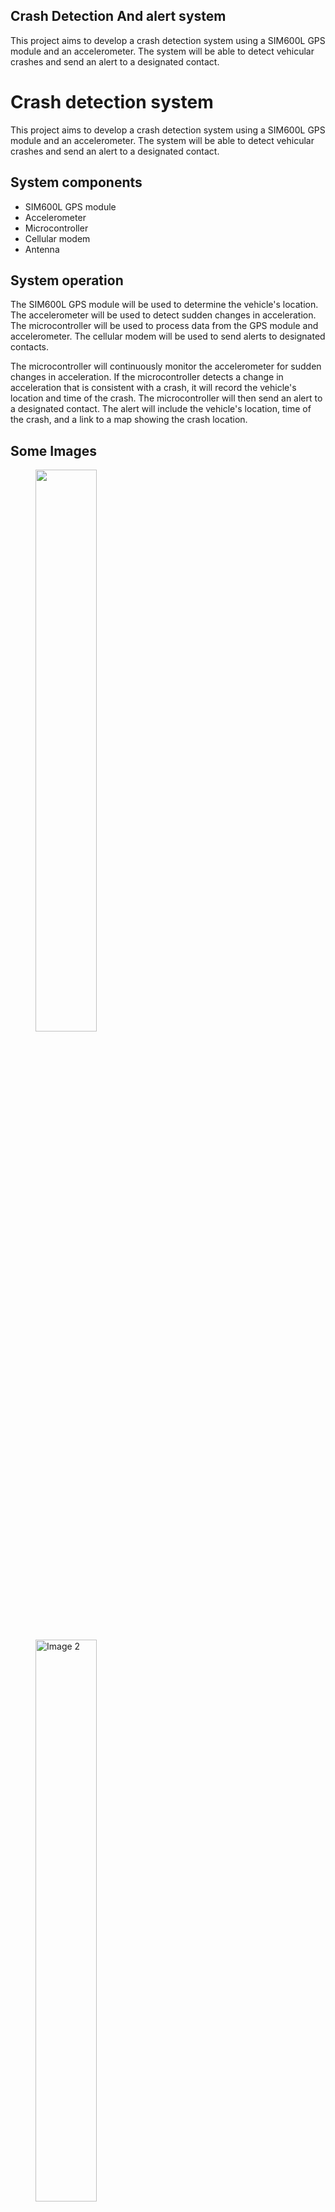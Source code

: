 ## Crash Detection And alert system

This project aims to develop a crash detection system using a SIM600L GPS module and an accelerometer. The system will be able to detect vehicular crashes and send an alert to a designated contact.

# Crash detection system

This project aims to develop a crash detection system using a SIM600L GPS module and an accelerometer. The system will be able to detect vehicular crashes and send an alert to a designated contact.

## System components

* SIM600L GPS module
* Accelerometer
* Microcontroller
* Cellular modem
* Antenna

## System operation

The SIM600L GPS module will be used to determine the vehicle's location. The accelerometer will be used to detect sudden changes in acceleration. The microcontroller will be used to process data from the GPS module and accelerometer. The cellular modem will be used to send alerts to designated contacts.

The microcontroller will continuously monitor the accelerometer for sudden changes in acceleration. If the microcontroller detects a change in acceleration that is consistent with a crash, it will record the vehicle's location and time of the crash. The microcontroller will then send an alert to a designated contact. The alert will include the vehicle's location, time of the crash, and a link to a map showing the crash location.




## Some Images 

<figure>
  <img src="https://github.com/chhetri123/Minor-Project/assets/65161301/9e2f41a6-9d0c-4a2d-911f-14baab9acaae" style="width: 48%;" />
  &nbsp;&nbsp;&nbsp;&nbsp;
  <img src="https://github.com/chhetri123/Minor-Project/assets/65161301/d03cf517-0904-4acb-acda-1cc3ff223952" alt="Image 2" style="width:48%;"/>
</figure>
<hr>
&nbsp;&nbsp;&nbsp;&nbsp;
<figure style="margin: auto;">
  <img src="https://github.com/chhetri123/Minor-Project/assets/65161301/96ee21c5-884c-465a-8421-2ac71c168ffe" style="width: 50%;" />
</figure>




## Feature

:heavy_check_mark: Accident Detection
:heavy_check_mark: Accident Prevention
:heavy_check_mark: Emergency Solution

## How Does It Works

* Accident Prevention
    ```
    To Prevent accident we used four sensor
    * Ultrasonic:  When the sensor detects an object nearly 30 cm it will stop the car.

    ```
* Accident Detection
    ```
    To Detect an accident we used only one sensor
    * Vibrator sensor: If the car crash, it will produce a signal. Based on the signal we do an emergency solution.
    ```
* Emergency Solution
    ```
    In Emergency solution we used some modules and a server
    * GPS NEO 6M: Get car current location in Latitude and Longitude.
    * SIM 800L: Do a post request with Latitude and Longitude and then send an SMS into the responsed phone number.
    * Server: The server calculate the sortest path between hospitals and the accident occured location and return hospital details as response.
    ```



## Module & Sensor Used

| S/N | Name/Model | Quantity | Type | Price | Image | Description
| :-- | :-- | :-- | :-- | :-- | :-- | :-- |
1 | Arduino UNO | 1 | Microcontroller | 750/= | ![](https://github.com/imamhossain94/accident-detection-prevention-and-an-emergency-solution/blob/main/images/arduino_uno.jpg) | Arduino Uno is a microcontroller board based on the ATmega328P (datasheet).
2 | 4WD Car Set | 1 | Car Chassis Kit | 550/= | ![](https://github.com/imamhossain94/accident-detection-prevention-and-an-emergency-solution/blob/main/images/car_casis.jpg) | Four-wheel drive (4WD) is a vehicle system that powers the front and rear wheel axles at the same speed to help gain traction, according to Car and Driver.
3 | L298N | 1 | Motor Driver | 140/= | ![](https://github.com/imamhossain94/accident-detection-prevention-and-an-emergency-solution/blob/main/images/l298n.jpg) | The L298N Motor Driver is a controller that uses an H-Bridge to easily control the direction and speed of up to 2 DC motors.
4 | SIM800L | 1 | Module | 280-400/= | ![](https://github.com/imamhossain94/accident-detection-prevention-and-an-emergency-solution/blob/main/images/sim_800_l.jpg) | SIM800L GSM/GPRS module is a miniature GSM modem, which can be integrated into a great number of IoT projects.
5 | GPS NEO 6M | 1 | Module | 600/= | ![](https://github.com/imamhossain94/accident-detection-prevention-and-an-emergency-solution/blob/main/images/gps_neo_6m.jpg) | The NEO-6M module includes one configurable UART interface for serial communication, but the default UART (TTL) baud rate here is 9,600.
6 | MQ3 | 1 | Sensor | 160/= | ![](https://github.com/imamhossain94/accident-detection-prevention-and-an-emergency-solution/blob/main/images/mq3.jpg) | Alcohol Sensor Module - MQ3. 4753. This module is made using Alcohol Gas Sensor MQ3. 
7 | Ultrasonic| 1 | Sensor | 100/= | ![](https://github.com/imamhossain94/accident-detection-prevention-and-an-emergency-solution/blob/main/images/sonar.jpg) | An ultrasonic sensor is an instrument that measures the distance to an object using ultrasonic sound waves.
8 | HC-05 | 1 | Module | 270/= | ![](https://github.com/imamhossain94/accident-detection-prevention-and-an-emergency-solution/blob/main/images/hc05.jpg) | The HC-05 is a popular module which can add two-way (full-duplex) wireless functionality to your projects.
9 | Antena | 1 | Module | 90/= | ![](https://github.com/imamhossain94/accident-detection-prevention-and-an-emergency-solution/blob/main/images/sim800l_antena.jpg) | Antenna for SIM800L GSM Module.
10 | 3.7v Battery | 3 | Module | 150/= | ![](https://github.com/imamhossain94/accident-detection-prevention-and-an-emergency-solution/blob/main/images/li_ion_battery.jpg) | 18650 3.7 Volt lithium-ion rechargeable batteries are cylindrical batteries used in mainly for laptop battery packs, telephones, electronic cigarettes, flashlights and cordless power tools.
11 | 1x Battery Case | 1 | Module | 25/= | ![](https://github.com/imamhossain94/accident-detection-prevention-and-an-emergency-solution/blob/main/images/battery_holder_1.jpg) | The primary function of a battery holder is to keep cells fixed in place safely and securely while conveying power from the batteries to the device in question.
12 | 2x Battery Case | 1 | Module | 30/= | ![](https://github.com/imamhossain94/accident-detection-prevention-and-an-emergency-solution/blob/main/images/battery_holder_2.png) | The primary function of a battery holder is to keep cells fixed in place safely and securely while conveying power from the batteries to the device in question.
13 | 2x Battery Charger | 1 | Module | 120/= | ![](https://github.com/imamhossain94/accident-detection-prevention-and-an-emergency-solution/blob/main/images/li_ion_battery_charger.jpg) | Proper charging of Li-ion batteries enables the best performance and longest operational life to be obtained.
14 | Soldering Iron | 1 | Module | 150/= | ![](https://github.com/imamhossain94/accident-detection-prevention-and-an-emergency-solution/blob/main/images/soldering_iron.jpg) | Spool of solder. 1.6mm. A soldering iron is a hand tool used in soldering.
15 | Soldering LID | 1 | Module | 20/= | ![](https://github.com/imamhossain94/accident-detection-prevention-and-an-emergency-solution/blob/main/images/soldering_lid.jpg) | Soldering Lid.
16 | Jumper Wire | 3 | Cable | 180/= | ![](https://github.com/imamhossain94/accident-detection-prevention-and-an-emergency-solution/blob/main/images/jumper_wire.jpg) | RF jumper cables - Jumper cables is a smaller and more bendable corrugated cable which is used to connect antennas and other components to network cabling.


## Conclusion

The crash detection system has the potential to improve driver safety by providing a quick and easy way to notify emergency services in the event of a crash. The system can also be used to track vehicle movements and provide insights into driver behavior.

## Team members

* Manish Chhetri (PAS076BEI015)
* Nirajan Paudel (PAS076BEI017)
* Nabaraj Subedi (PAS076BEI018)
* Sudharshan Acharya  (PAS076BEI042)


